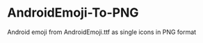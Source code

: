 AndroidEmoji-To-PNG
===================

Android emoji from AndroidEmoji.ttf as single icons in PNG format
